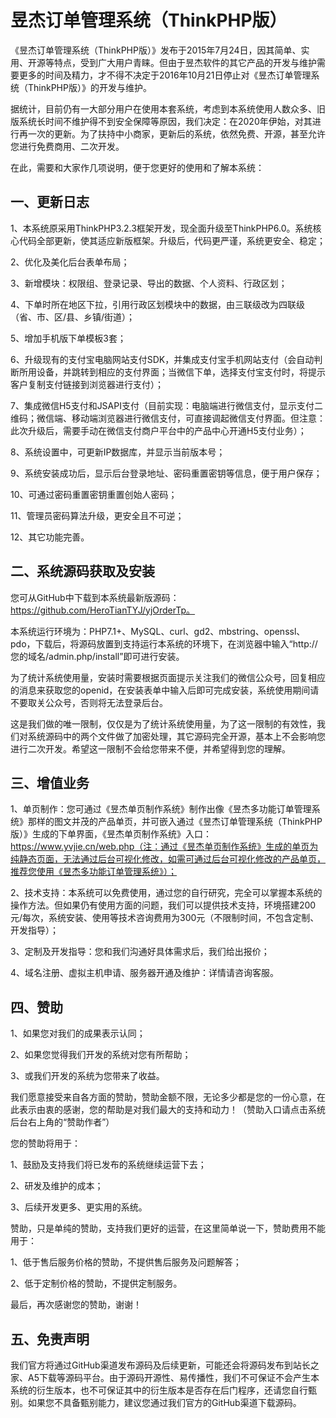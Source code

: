 # 昱杰订单管理系统（ThinkPHP版）

《昱杰订单管理系统（ThinkPHP版）》发布于2015年7月24日，因其简单、实用、开源等特点，受到广大用户青睐。但由于昱杰软件的其它产品的开发与维护需要更多的时间及精力，才不得不决定于2016年10月21日停止对《昱杰订单管理系统（ThinkPHP版）》的开发与维护。

据统计，目前仍有一大部分用户在使用本套系统，考虑到本系统使用人数众多、旧版系统长时间不维护得不到安全保障等原因，我们决定：在2020年伊始，对其进行再一次的更新。为了扶持中小商家，更新后的系统，依然免费、开源，甚至允许您进行免费商用、二次开发。

在此，需要和大家作几项说明，便于您更好的使用和了解本系统：

## 一、更新日志

1、本系统原采用ThinkPHP3.2.3框架开发，现全面升级至ThinkPHP6.0。系统核心代码全部更新，使其适应新版框架。升级后，代码更严谨，系统更安全、稳定；

2、优化及美化后台表单布局；

3、新增模块：权限组、登录记录、导出的数据、个人资料、行政区划；

4、下单时所在地区下拉，引用行政区划模块中的数据，由三联级改为四联级（省、市、区/县、乡镇/街道）；

5、增加手机版下单模板3套；

6、升级现有的支付宝电脑网站支付SDK，并集成支付宝手机网站支付（会自动判断所用设备，并跳转到相应的支付界面；当微信下单，选择支付宝支付时，将提示客户复制支付链接到浏览器进行支付）；

7、集成微信H5支付和JSAPI支付（目前实现：电脑端进行微信支付，显示支付二维码；微信端、移动端浏览器进行微信支付，可直接调起微信支付界面。但注意：此次升级后，需要手动在微信支付商户平台中的产品中心开通H5支付业务）；

8、系统设置中，可更新IP数据库，并显示当前版本号；

9、系统安装成功后，显示后台登录地址、密码重置密钥等信息，便于用户保存；

10、可通过密码重置密钥重置创始人密码；

11、管理员密码算法升级，更安全且不可逆；

12、其它功能完善。

## 二、系统源码获取及安装

您可从GitHub中下载到本系统最新版源码：https://github.com/HeroTianTYJ/yjOrderTp。

本系统运行环境为：PHP7.1+、MySQL、curl、gd2、mbstring、openssl、pdo，下载后，将源码放置到支持运行本系统的环境下，在浏览器中输入“http://您的域名/admin.php/install”即可进行安装。

为了统计系统使用量，安装时需要根据页面提示关注我们的微信公众号，回复相应的消息来获取您的openid，在安装表单中输入后即可完成安装，系统使用期间请不要取关公众号，否则将无法登录后台。

这是我们做的唯一限制，仅仅是为了统计系统使用量，为了这一限制的有效性，我们对系统源码中的两个文件做了加密处理，其它源码完全开源，基本上不会影响您进行二次开发。希望这一限制不会给您带来不便，并希望得到您的理解。

## 三、增值业务

1、单页制作：您可通过《昱杰单页制作系统》制作出像《昱杰多功能订单管理系统》那样的图文并茂的产品单页，并可嵌入通过《昱杰订单管理系统（ThinkPHP版）》生成的下单界面，《昱杰单页制作系统》入口：https://www.yvjie.cn/web.php（注：通过《昱杰单页制作系统》生成的单页为纯静态页面，无法通过后台可视化修改，如需可通过后台可视化修改的产品单页，推荐您使用《昱杰多功能订单管理系统》）；

2、技术支持：本系统可以免费使用，通过您的自行研究，完全可以掌握本系统的操作方法。但如果仍有使用方面的问题，我们可以提供技术支持，环境搭建200元/每次，系统安装、使用等技术咨询费用为300元（不限制时间，不包含定制、开发指导）；

3、定制及开发指导：您和我们沟通好具体需求后，我们给出报价；

4、域名注册、虚拟主机申请、服务器开通及维护：详情请咨询客服。

## 四、赞助

1、如果您对我们的成果表示认同；

2、如果您觉得我们开发的系统对您有所帮助；

3、或我们开发的系统为您带来了收益。

我们愿意接受来自各方面的赞助，赞助金额不限，无论多少都是您的一份心意，在此表示由衷的感谢，您的帮助是对我们最大的支持和动力！（赞助入口请点击系统后台右上角的“赞助作者”）

您的赞助将用于：

1、鼓励及支持我们将已发布的系统继续运营下去；

2、研发及维护的成本；

3、后续开发更多、更实用的系统。

赞助，只是单纯的赞助，支持我们更好的运营，在这里简单说一下，赞助费用不能用于：

1、低于售后服务价格的赞助，不提供售后服务及问题解答；

2、低于定制价格的赞助，不提供定制服务。

最后，再次感谢您的赞助，谢谢！

## 五、免责声明

我们官方将通过GitHub渠道发布源码及后续更新，可能还会将源码发布到站长之家、A5下载等源码平台。由于源码开源性、易传播性，我们不可保证不会产生本系统的衍生版本，也不可保证其中的衍生版本是否存在后门程序，还请您自行甄别。如果您不具备甄别能力，建议您通过我们官方的GitHub渠道下载源码。